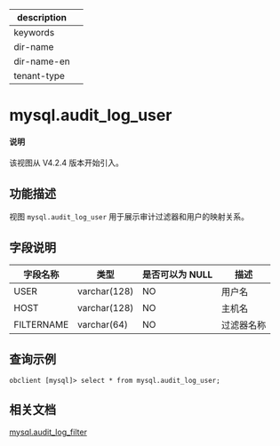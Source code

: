 |description||
|---|---|
|keywords||
|dir-name||
|dir-name-en||
|tenant-type||

# mysql.audit_log_user

<main id="notice" type='explain'>
 <h4>说明</h4>
 <p>该视图从 V4.2.4 版本开始引入。</p>
</main>

## 功能描述

视图 `mysql.audit_log_user` 用于展示审计过滤器和用户的映射关系。

## 字段说明

| **字段名称** | **类型**  | **是否可以为 NULL** | **描述**                               |
|------------|-------------|---------------------|----------------------------------------|
| USER       | varchar(128) | NO | 用户名 |
| HOST       | varchar(128) | NO | 主机名 |
| FILTERNAME | varchar(64)  | NO | 过滤器名称 |

## 查询示例

```shell
obclient [mysql]> select * from mysql.audit_log_user;
```

## 相关文档

[mysql.audit_log_filter](3250.mysql-audit_log_filter-of-mysql-mode.md)